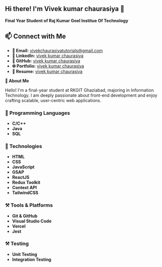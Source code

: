 ## Hi there! I'm Vivek kumar chaurasiya 👋
**Final Year Student of Raj Kumar Goel Institue Of Technology**

## 📫 Connect with Me

- **📧 Email:** [vivekchaurasiyatutorials@gmail.com](mailto:vivekchaurasiyatutorials@gmail.com)
- **🔗 LinkedIn:** [vivek kumar chaurasiya](https://www.linkedin.com/in/vivekkumarchaurasiya12/)
- **💼 GitHub:** [vivek kumar chaurasiya](https://github.com/vivekchaurasiya12)
- **🌐 Portfolio:**  [vivek kumar chaurasiya](https://vivekchaurasiya12.github.io/Portfolio/)
- **💼 Resume:**  [vivek kumar chaurasiya](https://drive.google.com/file/d/1uMFIWWNLdGjf3w6NGwpZOr9dVkTuoUXX/view?usp=sharing)

**🌟 About Me**

Hello! I'm a final-year student at RKGIT Ghaziabad, majoring in Information Technology. I am deeply passionate about front-end development and enjoy crafting scalable, user-centric web applications.

### 🎯 Programming Languages

* **C/C++**
* **Java**
* **SQL**

### 🚀 Technologies

* **HTML**
* **CSS**
* **JavaScript**
* **GSAP**
* **ReactJS**
* **Redux Toolkit**
* **Context API**
* **TailwindCSS**
  
### ⚒️ Tools & Platforms

* **Git & GitHub**
* **Visual Studio Code**
* **Vercel**
* **Jest**

### ⚒️ Testing
* **Unit Testing**
* **Integration Testing**


